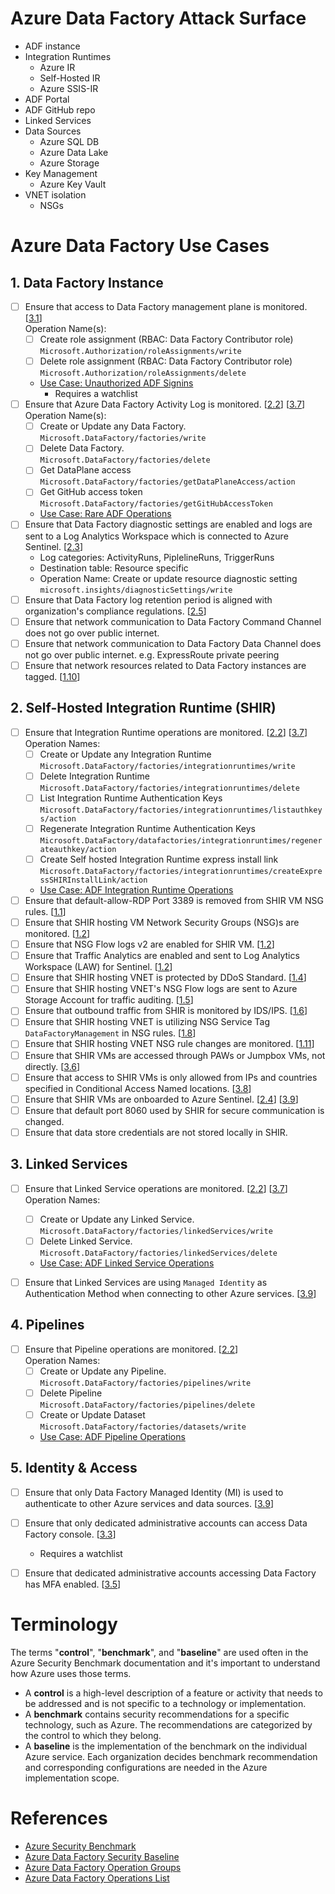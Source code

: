 # Azure Data Factory Attack Surface

* ADF instance
* Integration Runtimes
    * Azure IR
    * Self-Hosted IR
    * Azure SSIS-IR
* ADF Portal
* ADF GitHub repo
* Linked Services
* Data Sources
    * Azure SQL DB
    * Azure Data Lake
    * Azure Storage
* Key Management
    * Azure Key Vault
* VNET isolation
    * NSGs

# Azure Data Factory Use Cases
## 1. Data Factory Instance
* [ ] Ensure that access to Data Factory management plane is monitored. [[3.1](adf-security-baseline.md#31-maintain-an-inventory-of-administrative-accounts)] \
    Operation Name(s):
    * [ ] Create role assignment (RBAC: Data Factory Contributor role) \
    `Microsoft.Authorization/roleAssignments/write`
    * [ ] Delete role assignment (RBAC: Data Factory Contributor role) \
    `Microsoft.Authorization/roleAssignments/delete`
    * [Use Case: Unauthorized ADF Signins](ADF%20Use%20Cases/adf_signins.yaml)
        * Requires a watchlist
* [ ] Ensure that Azure Data Factory Activity Log is monitored. [[2.2](adf-security-baseline.md#22-configure-central-security-log-management)] [[3.7](adf-security-baseline.md#37-log-and-alert-on-suspicious-activities-from-administrative-accounts)] \
    Operation Name(s):
    * [ ] Create or Update any Data Factory. \
    `Microsoft.DataFactory/factories/write`
    * [ ] Delete Data Factory. \
    `Microsoft.DataFactory/factories/delete`
    * [ ] Get DataPlane access \
    `Microsoft.DataFactory/factories/getDataPlaneAccess/action`
    * [ ] Get GitHub access token \
    `Microsoft.DataFactory/factories/getGitHubAccessToken`
    * [Use Case: Rare ADF Operations](ADF%20Use%20Cases/adf_rare_operations.yaml)
* [ ] Ensure that Data Factory diagnostic settings are enabled and logs are sent to a Log Analytics Workspace which is connected to Azure Sentinel. [[2.3](adf-security-baseline.md#23-enable-audit-logging-for-azure-resources)]
    * Log categories: ActivityRuns, PiplelineRuns, TriggerRuns
    * Destination table: Resource specific
    * Operation Name: Create or update resource diagnostic setting \
    `microsoft.insights/diagnosticSettings/write`
* [ ] Ensure that Data Factory log retention period is aligned with organization's compliance regulations. [[2.5](adf-security-baseline.md#25-configure-security-log-storage-retention)]  
* [ ] Ensure that network communication to Data Factory Command Channel does not go over public internet. 
* [ ] Ensure that network communication to Data Factory Data Channel does not go over public internet. e.g. ExpressRoute private peering
* [ ] Ensure that network resources related to Data Factory instances are tagged.  [[1.10](adf-security-baseline.md#110-document-traffic-configuration-rules)]
    
## 2. Self-Hosted Integration Runtime (SHIR)

* [ ] Ensure that Integration Runtime operations are monitored. [[2.2](adf-security-baseline.md#22-configure-central-security-log-management)] [[3.7](adf-security-baseline.md#37-log-and-alert-on-suspicious-activities-from-administrative-accounts)] \
Operation Names:
    * [ ] Create or Update any Integration Runtime \
    `Microsoft.DataFactory/factories/integrationruntimes/write`
    * [ ] Delete Integration Runtime \
    `Microsoft.DataFactory/factories/integrationruntimes/delete`
    * [ ] List Integration Runtime Authentication Keys \
    `Microsoft.DataFactory/factories/integrationruntimes/listauthkeys/action`
    * [ ] Regenerate Integration Runtime Authentication Keys \
    `Microsoft.DataFactory/datafactories/integrationruntimes/regenerateauthkey/action`
    * [ ] Create Self hosted Integration Runtime express install link \
    `Microsoft.DataFactory/factories/integrationruntimes/createExpressSHIRInstallLink/action`
    * [Use Case: ADF Integration Runtime Operations](ADF%20Use%20Cases/adf_ir_operations.yaml)
* [ ] Ensure that default-allow-RDP Port 3389 is removed from SHIR VM NSG rules. [[1.1](adf-security-baseline.md#11-protect-azure-resources-within-virtual-networks)]
* [ ] Ensure that SHIR hosting VM Network Security Groups (NSG)s are monitored. [[1.2](adf-security-baseline.md#12-monitor-and-log-the-configuration-and-traffic-of-virtual-networks-subnets-and-nics)]
* [ ] Ensure that NSG Flow logs v2 are enabled for SHIR VM. [[1.2](adf-security-baseline.md#12-monitor-and-log-the-configuration-and-traffic-of-virtual-networks-subnets-and-nics)]
* [ ] Ensure that Traffic Analytics are enabled and sent to Log Analytics Workspace (LAW) for Sentinel. [[1.2](adf-security-baseline.md#12-monitor-and-log-the-configuration-and-traffic-of-virtual-networks-subnets-and-nics)]
* [ ] Ensure that SHIR hosting VNET is protected by DDoS Standard. [[1.4](adf-security-baseline.md#14-deny-communications-with-known-malicious-ip-addresses)]
* [ ] Ensure that SHIR hosting VNET's NSG Flow logs are sent to Azure Storage Account for traffic auditing. [[1.5](adf-security-baseline.md#15-record-network-packets)]
* [ ] Ensure that outbound traffic from SHIR is monitored by IDS/IPS. [[1.6](adf-security-baseline.md#16-deploy-network-based-intrusion-detectionintrusion-prevention-systems-idsips)]
* [ ] Ensure that SHIR hosting VNET is utilizing NSG Service Tag `DataFactoryManagement` in NSG rules. [[1.8](adf-security-baseline.md#18-minimize-complexity-and-administrative-overhead-of-network-security-rules)]
* [ ] Ensure that SHIR hosting VNET NSG rule changes are monitored. [[1.11](adf-security-baseline.md#111-use-automated-tools-to-monitor-network-resource-configurations-and-detect-changes)]
* [ ] Ensure that SHIR VMs are accessed through PAWs or Jumpbox VMs, not directly. [[3.6](adf-security-baseline.md#36-use-dedicated-machines-privileged-access-workstations-for-all-administrative-tasks)]
* [ ] Ensure that access to SHIR VMs is only allowed from IPs and countries specified in Conditional Access Named locations. [[3.8](adf-security-baseline.md#38-manage-azure-resources-from-only-approved-locations)]
* [ ] Ensure that SHIR VMs are onboarded to Azure Sentinel. [[2.4](adf-security-baseline.md#24-collect-security-logs-from-operating-systems)] [[3.9](adf-security-baseline.md#39-use-azure-active-directory)]
* [ ] Ensure that default port 8060 used by SHIR for secure communication is changed.
* [ ] Ensure that data store credentials are not stored locally in SHIR.
    
## 3. Linked Services

* [ ] Ensure that Linked Service operations are monitored. [[2.2](adf-security-baseline.md#22-configure-central-security-log-management)] [[3.7](adf-security-baseline.md#37-log-and-alert-on-suspicious-activities-from-administrative-accounts)] \
    Operation Names:
    * [ ] Create or Update any Linked Service. \
    `Microsoft.DataFactory/factories/linkedServices/write`
    * [ ] Delete Linked Service. \
    `Microsoft.DataFactory/factories/linkedServices/delete`
    * [Use Case: ADF Linked Service Operations](ADF%20Use%20Cases/adf_linkedservice_operations.yaml)

* [ ] Ensure that Linked Services are using `Managed Identity` as Authentication Method when connecting to other Azure services. [[3.9](adf-security-baseline.md#39-use-azure-active-directory)]

## 4. Pipelines
* [ ] Ensure that Pipeline operations are monitored. [[2.2](adf-security-baseline.md#22-configure-central-security-log-management)] \
Operation Names:
    * [ ] Create or Update any Pipeline. \
    `Microsoft.DataFactory/factories/pipelines/write`
    * [ ] Delete Pipeline \
    `Microsoft.DataFactory/factories/pipelines/delete`
    * [ ] Create or Update Dataset \
    `Microsoft.DataFactory/factories/datasets/write`
    * [Use Case: ADF Pipeline Operations](ADF%20Use%20Cases/adf_pipeline_operations.yaml)

## 5. Identity & Access
* [ ] Ensure that only Data Factory Managed Identity (MI) is used to authenticate to other Azure services and data sources. [[3.9](adf-security-baseline.md#39-use-azure-active-directory)]
* [ ] Ensure that only dedicated administrative accounts can access Data Factory console. [[3.3](adf-security-baseline.md#33-use-dedicated-administrative-accounts)]
    * Requires a watchlist
* [ ] Ensure that  dedicated administrative accounts accessing Data Factory has MFA enabled. [[3.5](adf-security-baseline.md#35-use-multi-factor-authentication-for-all-azure-active-directory-based-access)]


# Terminology
The terms "**control**", "**benchmark**", and "**baseline**" are used often in the Azure Security Benchmark documentation and it's important to understand how Azure uses those terms.

* A **control** is a high-level description of a feature or activity that needs to be addressed and is not specific to a technology or implementation.
* A **benchmark** contains security recommendations for a specific technology, such as Azure. The recommendations are categorized by the control to which they belong.
* A **baseline** is the implementation of the benchmark on the individual Azure service. Each organization decides benchmark recommendation and corresponding configurations are needed in the Azure implementation scope.

# References
* [Azure Security Benchmark](https://docs.microsoft.com/en-us/azure/security/benchmarks/)
* [Azure Data Factory Security Baseline](https://docs.microsoft.com/en-us/azure/data-factory/security-baseline)
* [Azure Data Factory Operation Groups](https://docs.microsoft.com/en-us/rest/api/datafactory/v2#rest-operation-groups)
* [Azure Data Factory Operations List](https://docs.microsoft.com/en-us/rest/api/datafactory/operations/list#operations_list) 
